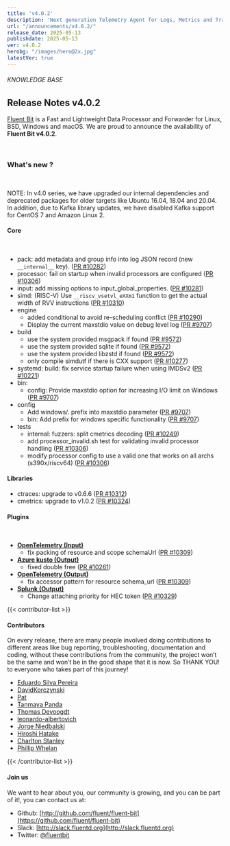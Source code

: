 ```yaml
---
title: 'v4.0.2'
description: 'Next generation Telemetry Agent for Logs, Metrics and Traces. '
url: "/announcements/v4.0.2/"
release_date: 2025-05-13
publishdate: 2025-05-13
ver: v4.0.2
herobg: "/images/hero@2x.jpg"
latestVer: true
---
```


###### KNOWLEDGE BASE

## Release Notes v4.0.2

[Fluent Bit](https://fluentbit.io) is a Fast and Lightweight Data Processor and Forwarder for Linux, BSD, Windows and macOS. We are proud to announce the availability of **Fluent Bit v4.0.2**.

<br>

### What's new ?

<br>

NOTE: In v4.0 series, we have upgraded our internal dependencies and deprecated packages for older targets like Ubuntu 16.04, 18.04 and 20.04. In addition, due to Kafka library updates, we have disabled Kafka support for CentOS 7 and Amazon Linux 2.

#### Core
<br>

- pack: add metadata and group info into log JSON record (new `__internal__` key). ([PR #10282](https://github.com/fluent/fluent-bit/pull/10282))
- processor: fail on startup when invalid processors are configured ([PR #10306](https://github.com/fluent/fluent-bit/pull/10306))
- input: add missing options to input_global_properties. ([PR #10281](https://github.com/fluent/fluent-bit/pull/10281))
- simd: (RISC-V) Use `__riscv_vsetvl_eXXm1` function to get the actual width of RVV instructions ([PR #10310](https://github.com/fluent/fluent-bit/pull/10310))
- engine
  - added conditional to avoid re-scheduling conflict ([PR #10290](https://github.com/fluent/fluent-bit/pull/10290))
  - Display the current maxstdio value on debug level log ([PR #9707](https://github.com/fluent/fluent-bit/pull/9707))
- build
  - use the system provided msgpack if found ([PR #9572](https://github.com/fluent/fluent-bit/pull/9572))
  - use the system provided sqlite if found ([PR #9572](https://github.com/fluent/fluent-bit/pull/9572))
  - use the system provided libzstd if found ([PR #9572](https://github.com/fluent/fluent-bit/pull/9572))
  - only compile simdutf if there is CXX support ([PR #10277](https://github.com/fluent/fluent-bit/pull/10277))
- systemd: build: fix service startup failure when using IMDSv2 ([PR #10221](https://github.com/fluent/fluent-bit/pull/10221))
- bin:
  - config: Provide maxstdio option for increasing I/O limit on Windows ([PR #9707](https://github.com/fluent/fluent-bit/pull/9707))
- config
  - Add windows/. prefix into maxstdio parameter ([PR #9707](https://github.com/fluent/fluent-bit/pull/9707))
  - bin: Add prefix for windows specific functionality ([PR #9707](https://github.com/fluent/fluent-bit/pull/9707))
- tests
  - internal: fuzzers: split cmetrics decoding ([PR #10249](https://github.com/fluent/fluent-bit/pull/10249))
  - add processor_invalid.sh test for validating invalid processor handling ([PR #10306](https://github.com/fluent/fluent-bit/pull/10306))
  - modify processor config to use a valid one that works on all archs (s390x/riscv64) ([PR #10306](https://github.com/fluent/fluent-bit/pull/10306))

#### Libraries

 - ctraces: upgrade to v0.6.6 ([PR #10312](https://github.com/fluent/fluent-bit/pull/10312))
 - cmetrics: upgrade to v1.0.2 ([PR #10324](https://github.com/fluent/fluent-bit/pull/10324))

#### Plugins

<br>

- **[OpenTelemetry (Input)](https://docs.fluentbit.io/manual/4.0/data-pipeline/inputs/opentelemetry)**
  - fix packing of resource and scope schemaUrl ([PR #10309](https://github.com/fluent/fluent-bit/pull/10309))
- **[Azure kusto (Output)](https://docs.fluentbit.io/manual/4.0/data-pipeline/outputs/azure_kusto)**
  - fixed double free ([PR #10261](https://github.com/fluent/fluent-bit/pull/10261))
- **[OpenTelemetry (Output)](https://docs.fluentbit.io/manual/4.0/data-pipeline/outputs/opentelemetry)**
  - fix accessor pattern for resource schema_url ([PR #10309](https://github.com/fluent/fluent-bit/pull/10309))
- **[Splunk (Output)](https://docs.fluentbit.io/manual/4.0/data-pipeline/outputs/splunk)**
  - Change attaching priority for HEC token ([PR #10329](https://github.com/fluent/fluent-bit/pull/10329))

{{< contributor-list >}}

#### Contributors

On every release, there are many people involved doing contributions to different areas like bug reporting, troubleshooting, documentation and coding, without these contributions from the community, the project won’t be the same and won’t be in the good shape that it is now. So THANK YOU! to everyone who takes part of this journey!

- [Eduardo Silva Pereira](https://github.com/edsiper)
- [DavidKorczynski](https://github.com/DavidKorczynski)
- [Pat](https://github.com/patrick-stephens)
- [Tanmaya Panda](https://github.com/tanmaya-panda1)
- [Thomas Devoogdt](https://github.com/ThomasDevoogdt)
- [leonardo-albertovich](https://github.com/leonardo-albertovich)
- [Jorge Niedbalski](https://github.com/niedbalski)
- [Hiroshi Hatake](https://github.com/cosmo0920)
- [Charlton Stanley](https://github.com/charltonstanley)
- [Phillip Whelan](https://github.com/pwhelan)

{{< /contributor-list >}}

#### Join us

We want to hear about you, our community is growing, and you can be part of it!, you can contact us at:

* Github: [http://github.com/fluent/fluent-bit](https://github.com/fluent/fluent-bit)
* Slack: [http://slack.fluentd.org](http://slack.fluentd.org)
* Twitter: [@fluentbit](https://twitter.com/fluentbit)